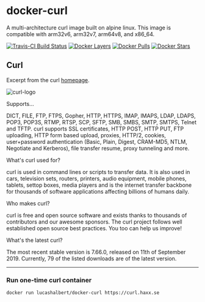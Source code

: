 [curl-home]: https://curl.haxx.se/
[travis]: https://travis-ci.org/lucashalbert/docker-curl
[microbadger]: https://microbadger.com/images/lucashalbert/curl
[dockerstore]: https://store.docker.com/community/images/lucashalbert/curl
# docker-curl
A multi-architecture curl image built on alpine linux. This image is compatible with arm32v6, arm32v7, arm64v8, and x86_64.

[![Travis-CI Build Status](https://travis-ci.org/lucashalbert/docker-curl.svg?branch=master)][travis]
[![Docker Layers](https://images.microbadger.com/badges/image/lucashalbert/curl.svg)][microbadger]
[![Docker Pulls](https://img.shields.io/docker/pulls/lucashalbert/curl.svg)][dockerstore]
[![Docker Stars](https://img.shields.io/docker/stars/lucashalbert/curl.svg)][dockerstore]

## Curl
Excerpt from the curl [homepage][curl-home].

![curl-logo](https://curl.haxx.se/logo/curl-logo.svg)

Supports...

DICT, FILE, FTP, FTPS, Gopher, HTTP, HTTPS, IMAP, IMAPS, LDAP, LDAPS, POP3, POP3S, RTMP, RTSP, SCP, SFTP, SMB, SMBS, SMTP, SMTPS, Telnet and TFTP. curl supports SSL certificates, HTTP POST, HTTP PUT, FTP uploading, HTTP form based upload, proxies, HTTP/2, cookies, user+password authentication (Basic, Plain, Digest, CRAM-MD5, NTLM, Negotiate and Kerberos), file transfer resume, proxy tunneling and more.

What's curl used for?

curl is used in command lines or scripts to transfer data. It is also used in cars, television sets, routers, printers, audio equipment, mobile phones, tablets, settop boxes, media players and is the internet transfer backbone for thousands of software applications affecting billions of humans daily.

Who makes curl?

curl is free and open source software and exists thanks to thousands of contributors and our awesome sponsors. The curl project follows well established open source best practices. You too can help us improve!

What's the latest curl?

The most recent stable version is 7.66.0, released on 11th of September 2019. Currently, 79 of the listed downloads are of the latest version.

---

### Run one-time curl container
```
docker run lucashalbert/docker-curl https://curl.haxx.se
```
